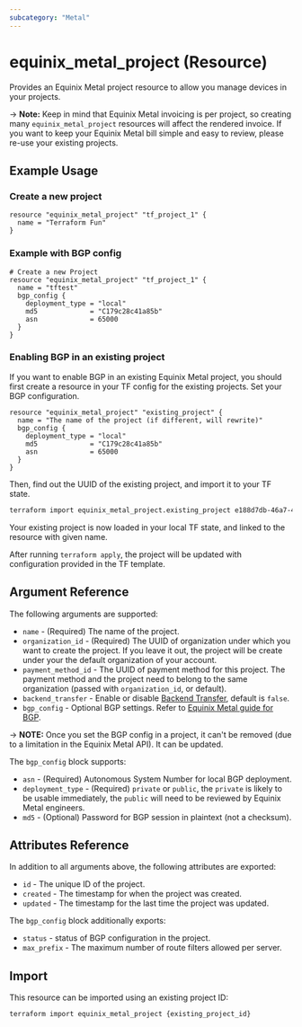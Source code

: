 ```yaml
---
subcategory: "Metal"
---
```


# equinix_metal_project (Resource)

Provides an Equinix Metal project resource to allow you manage devices
in your projects.

-> **Note:** Keep in mind that Equinix Metal invoicing is per project, so creating many
`equinix_metal_project` resources will affect the rendered invoice. If you want to keep your
Equinix Metal bill simple and easy to review, please re-use your existing projects.

## Example Usage

### Create a new project

```hcl
resource "equinix_metal_project" "tf_project_1" {
  name = "Terraform Fun"
}
```

### Example with BGP config

```hcl
# Create a new Project
resource "equinix_metal_project" "tf_project_1" {
  name = "tftest"
  bgp_config {
    deployment_type = "local"
    md5             = "C179c28c41a85b"
    asn             = 65000
  }
}
```

### Enabling BGP in an existing project

If you want to enable BGP in an existing Equinix Metal project, you should first create a resource
in your TF config for the existing projects. Set your BGP configuration.

```hcl
resource "equinix_metal_project" "existing_project" {
  name = "The name of the project (if different, will rewrite)"
  bgp_config {
    deployment_type = "local"
    md5             = "C179c28c41a85b"
    asn             = 65000
  }
}
```

Then, find out the UUID of the existing project, and import it to your TF state.

```sh
terraform import equinix_metal_project.existing_project e188d7db-46a7-46cb-8969-e63ec22695d5
```

Your existing project is now loaded in your local TF state, and linked to the resource with given
name.

After running `terraform apply`, the project will be updated with configuration provided in the TF
template.

## Argument Reference

The following arguments are supported:

* `name` - (Required) The name of the project.
* `organization_id` - (Required) The UUID of organization under which you want to create the project. If you
leave it out, the project will be create under your the default organization of your account.
* `payment_method_id` - The UUID of payment method for this project. The payment method and the
project need to belong to the same organization (passed with `organization_id`, or default).
* `backend_transfer` - Enable or disable [Backend Transfer](https://metal.equinix.com/developers/docs/networking/backend-transfer/), default is `false`.
* `bgp_config` - Optional BGP settings. Refer to [Equinix Metal guide for BGP](https://metal.equinix.com/developers/docs/networking/local-global-bgp/).

-> **NOTE:** Once you set the BGP config in a project, it can't be removed (due to a limitation in
the Equinix Metal API). It can be updated.

The `bgp_config` block supports:

* `asn` - (Required) Autonomous System Number for local BGP deployment.
* `deployment_type` - (Required) `private` or `public`, the `private` is likely to be usable immediately, the
`public` will need to be reviewed by Equinix Metal engineers.
* `md5` - (Optional) Password for BGP session in plaintext (not a checksum).

## Attributes Reference

In addition to all arguments above, the following attributes are exported:

* `id` - The unique ID of the project.
* `created` - The timestamp for when the project was created.
* `updated` - The timestamp for the last time the project was updated.

The `bgp_config` block additionally exports:

* `status` - status of BGP configuration in the project.
* `max_prefix` - The maximum number of route filters allowed per server.

## Import

This resource can be imported using an existing project ID:

```sh
terraform import equinix_metal_project {existing_project_id}
```
